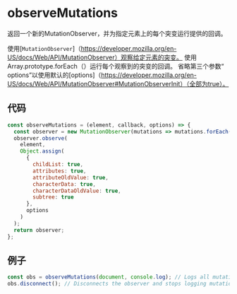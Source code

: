 # observeMutations

返回一个新的MutationObserver，并为指定元素上的每个突变运行提供的回调。

使用[`MutationObserver`]（https://developer.mozilla.org/en-US/docs/Web/API/MutationObserver）观察给定元素的突变。
使用Array.prototype.forEach（）运行每个观察到的突变的回调。
省略第三个参数“ options”以使用默认的[options]（https://developer.mozilla.org/en-US/docs/Web/API/MutationObserver#MutationObserverInit）（全部为true）。

## 代码

```js
const observeMutations = (element, callback, options) => {
  const observer = new MutationObserver(mutations => mutations.forEach(m => callback(m)));
  observer.observe(
    element,
    Object.assign(
      {
        childList: true,
        attributes: true,
        attributeOldValue: true,
        characterData: true,
        characterDataOldValue: true,
        subtree: true
      },
      options
    )
  );
  return observer;
};
```

## 例子

```js
const obs = observeMutations(document, console.log); // Logs all mutations that happen on the page
obs.disconnect(); // Disconnects the observer and stops logging mutations on the page
```
